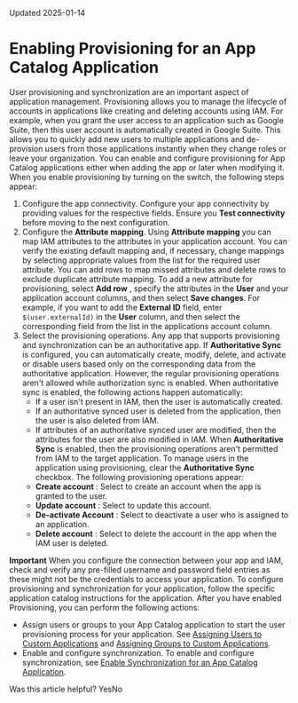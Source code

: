 Updated 2025-01-14
# Enabling Provisioning for an App Catalog Application
User provisioning and synchronization are an important aspect of application management. Provisioning allows you to manage the lifecycle of accounts in applications like creating and deleting accounts using IAM. For example, when you grant the user access to an application such as Google Suite, then this user account is automatically created in Google Suite. This allows you to quickly add new users to multiple applications and de-provision users from those applications instantly when they change roles or leave your organization.
You can enable and configure provisioning for App Catalog applications either when adding the app or later when modifying it. When you enable provisioning by turning on the switch, the following steps appear:
  1. Configure the app connectivity.
Configure your app connectivity by providing values for the respective fields. Ensure you **Test connectivity** before moving to the next configuration.
  2. Configure the **Attribute mapping**.
Using **Attribute mapping** you can map IAM attributes to the attributes in your application account. You can verify the existing default mapping and, if necessary, change mappings by selecting appropriate values from the list for the required user attribute. You can add rows to map missed attributes and delete rows to exclude duplicate attribute mapping. To add a new attribute for provisioning, select **Add row** , specify the attributes in the **User** and your application account columns, and then select **Save changes**. For example, if you want to add the **External ID** field, enter `$(user.externalId)` in the **User** column, and then select the corresponding field from the list in the applications account column.
  3. Select the provisioning operations.
Any app that supports provisioning and synchronization can be an authoritative app. If **Authoritative Sync** is configured, you can automatically create, modify, delete, and activate or disable users based only on the corresponding data from the authoritative application. However, the regular provisioning operations aren't allowed while authorization sync is enabled. 
When authoritative sync is enabled, the following actions happen automatically:
     * If a user isn't present in IAM, then the user is automatically created.
     * If an authoritative synced user is deleted from the application, then the user is also deleted from IAM.
     * If attributes of an authoritative synced user are modified, then the attributes for the user are also modified in IAM.
When **Authoritative Sync** is enabled, then the provisioning operations aren't permitted from IAM to the target application. To manage users in the application using provisioning, clear the **Authoritative Sync** checkbox. The following provisioning operations appear:
     * **Create account** : Select to create an account when the app is granted to the user.
     * **Update account** : Select to update this account. 
     * **De-activate Account** : Select to deactivate a user who is assigned to an application.
     * **Delete account** : Select to delete the account in the app when the IAM user is deleted.


**Important** When you configure the connection between your app and IAM, check and verify any pre-filled username and password field entries as these might not be the credentials to access your application.
To configure provisioning and synchronization for your application, follow the specific application catalog instructions for the application.  After you have enabled Provisioning, you can perform the following actions:
  * Assign users or groups to your App Catalog application to start the user provisioning process for your application. See [Assigning Users to Custom Applications](https://docs.oracle.com/en-us/iaas/Content/Identity/applications/assign-users-custom-applications.htm#assign-users-custom-applications "Custom applications are non Oracle Public Cloud \(OPC\) services. You can modify custom applications by assigning users to them. Users can access the My Apps page to view these applications.") and [Assigning Groups to Custom Applications](https://docs.oracle.com/en-us/iaas/Content/Identity/applications/assign-groups-custom-applications.htm#assign-groups-custom-applications "You can modify custom applications by assigning groups to them. Users who are members of these groups can access the My Apps page to view these applications.").
  * Enable and configure synchronization. To enable and configure synchronization, see [Enable Synchronization for an App Catalog Application](https://docs.oracle.com/en-us/iaas/Content/Identity/applications/enable-synchronization-app-catalog-application.htm#enable-synchronization-app-catalog-application "User provisioning and synchronization is an important aspect of application management. After enabling provisioning, synchronization allows you to control how operations like creating and deleting accounts in Software as a Service \(SaaS\) applications are reflected in IAM.").


Was this article helpful?
YesNo


